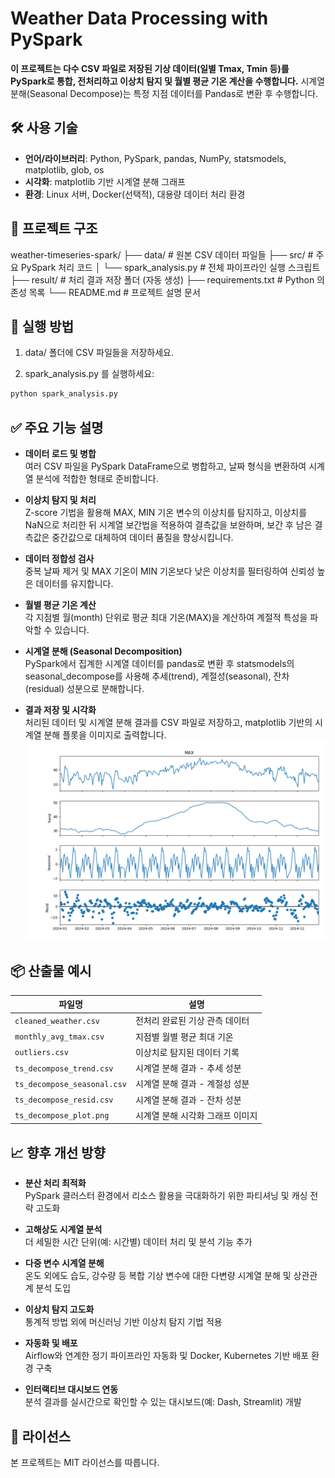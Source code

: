 # Weather Data Processing with PySpark


**이 프로젝트는 다수 CSV 파일로 저장된 기상 데이터(일별 Tmax, Tmin 등)를 PySpark로 통합, 전처리하고 이상치 탐지 및 월별 평균 기온 계산을 수행합니다.**
시계열 분해(Seasonal Decompose)는 특정 지점 데이터를 Pandas로 변환 후 수행합니다.


## 🛠 사용 기술

- **언어/라이브러리**: Python, PySpark, pandas, NumPy, statsmodels, matplotlib, glob, os  
- **시각화**: matplotlib 기반 시계열 분해 그래프  
- **환경**: Linux 서버, Docker(선택적), 대용량 데이터 처리 환경  

## 📁 프로젝트 구조

weather-timeseries-spark/
├── data/                          # 원본 CSV 데이터 파일들
├── src/                          # 주요 PySpark 처리 코드
│   └── spark_analysis.py         # 전체 파이프라인 실행 스크립트
├── result/                       # 처리 결과 저장 폴더 (자동 생성)
├── requirements.txt              # Python 의존성 목록
└── README.md                     # 프로젝트 설명 문서

## 🚀 실행 방법

1. data/ 폴더에 CSV 파일들을 저장하세요.

2. spark_analysis.py 를 실행하세요:
```bash
python spark_analysis.py
```

## ✅ 주요 기능 설명

- **데이터 로드 및 병합**  
  여러 CSV 파일을 PySpark DataFrame으로 병합하고, 날짜 형식을 변환하여 시계열 분석에 적합한 형태로 준비합니다.

- **이상치 탐지 및 처리**  
  Z-score 기법을 활용해 MAX, MIN 기온 변수의 이상치를 탐지하고, 이상치를 NaN으로 처리한 뒤 시계열 보간법을 적용하여 결측값을 보완하며, 보간 후 남은 결측값은 중간값으로 대체하여 데이터 품질을 향상시킵니다.

- **데이터 정합성 검사**  
  중복 날짜 제거 및 MAX 기온이 MIN 기온보다 낮은 이상치를 필터링하여 신뢰성 높은 데이터를 유지합니다.

- **월별 평균 기온 계산**  
  각 지점별 월(month) 단위로 평균 최대 기온(MAX)을 계산하여 계절적 특성을 파악할 수 있습니다.

- **시계열 분해 (Seasonal Decomposition)**  
  PySpark에서 집계한 시계열 데이터를 pandas로 변환 후 statsmodels의 seasonal_decompose를 사용해 추세(trend), 계절성(seasonal), 잔차(residual) 성분으로 분해합니다.

- **결과 저장 및 시각화**  
  처리된 데이터 및 시계열 분해 결과를 CSV 파일로 저장하고, matplotlib 기반의 시계열 분해 플롯을 이미지로 출력합니다.
![Result Graph View](result/ts_decompose_plot.png)

## 📦 산출물 예시

| 파일명                     | 설명                          |
|----------------------------|-------------------------------|
| `cleaned_weather.csv`       | 전처리 완료된 기상 관측 데이터  |
| `monthly_avg_tmax.csv`      | 지점별 월별 평균 최대 기온      |
| `outliers.csv`              | 이상치로 탐지된 데이터 기록    |
| `ts_decompose_trend.csv`    | 시계열 분해 결과 - 추세 성분   |
| `ts_decompose_seasonal.csv` | 시계열 분해 결과 - 계절성 성분 |
| `ts_decompose_resid.csv`    | 시계열 분해 결과 - 잔차 성분   |
| `ts_decompose_plot.png`     | 시계열 분해 시각화 그래프 이미지 |

## 📈 향후 개선 방향

- **분산 처리 최적화**  
  PySpark 클러스터 환경에서 리소스 활용을 극대화하기 위한 파티셔닝 및 캐싱 전략 고도화

- **고해상도 시계열 분석**  
  더 세밀한 시간 단위(예: 시간별) 데이터 처리 및 분석 기능 추가

- **다중 변수 시계열 분해**  
  온도 외에도 습도, 강수량 등 복합 기상 변수에 대한 다변량 시계열 분해 및 상관관계 분석 도입

- **이상치 탐지 고도화**  
  통계적 방법 외에 머신러닝 기반 이상치 탐지 기법 적용

- **자동화 및 배포**  
  Airflow와 연계한 정기 파이프라인 자동화 및 Docker, Kubernetes 기반 배포 환경 구축

- **인터랙티브 대시보드 연동**  
  분석 결과를 실시간으로 확인할 수 있는 대시보드(예: Dash, Streamlit) 개발

## 🧾 라이선스

본 프로젝트는 MIT 라이선스를 따릅니다.